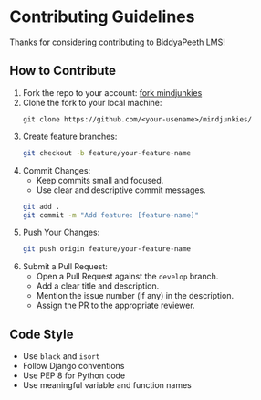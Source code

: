 # Contributing Guidelines

Thanks for considering contributing to BiddyaPeeth LMS!

## How to Contribute
1. Fork the repo to your account: [fork mindjunkies](https://github.com/Learnathon-By-Geeky-Solutions/mindjunkies/fork)
2. Clone the fork to your local machine:
   ```shell
   git clone https://github.com/<your-usename>/mindjunkies/
   ```
3. Create feature branches:
    ```sh
    git checkout -b feature/your-feature-name
    ```
4. Commit Changes:
   - Keep commits small and focused.
   - Use clear and descriptive commit messages.
    ```sh
    git add .
    git commit -m "Add feature: [feature-name]"
    ```
5. Push Your Changes:
    ```sh
    git push origin feature/your-feature-name
    ```
6. Submit a Pull Request:
    - Open a Pull Request against the `develop` branch.
    - Add a clear title and description.
    - Mention the issue number (if any) in the description.
    - Assign the PR to the appropriate reviewer.


## Code Style
- Use `black` and `isort`
- Follow Django conventions
- Use PEP 8 for Python code
- Use meaningful variable and function names